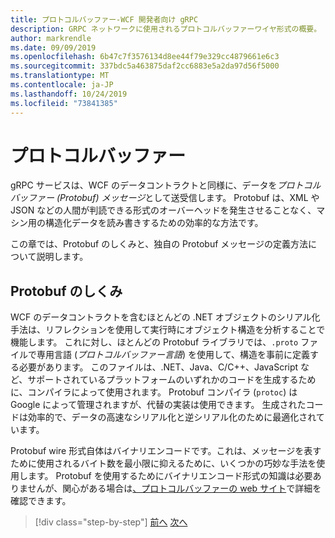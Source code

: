 ```yaml
---
title: プロトコルバッファー-WCF 開発者向け gRPC
description: GRPC ネットワークに使用されるプロトコルバッファーワイヤ形式の概要。
author: markrendle
ms.date: 09/09/2019
ms.openlocfilehash: 6b47c7f3576134d8ee44f79e329cc4879661e6c3
ms.sourcegitcommit: 337bdc5a463875daf2cc6883e5a2da97d56f5000
ms.translationtype: MT
ms.contentlocale: ja-JP
ms.lasthandoff: 10/24/2019
ms.locfileid: "73841385"
---
```

# <a name="protocol-buffers"></a>プロトコルバッファー

gRPC サービスは、WCF のデータコントラクトと同様に、データを*プロトコルバッファー (Protobuf) メッセージ*として送受信します。 Protobuf は、XML や JSON などの人間が判読できる形式のオーバーヘッドを発生させることなく、マシン用の構造化データを読み書きするための効率的な方法です。

この章では、Protobuf のしくみと、独自の Protobuf メッセージの定義方法について説明します。

## <a name="how-protobuf-works"></a>Protobuf のしくみ

WCF のデータコントラクトを含むほとんどの .NET オブジェクトのシリアル化手法は、リフレクションを使用して実行時にオブジェクト構造を分析することで機能します。 これに対し、ほとんどの Protobuf ライブラリでは、`.proto` ファイルで専用言語 (*プロトコルバッファー言語*) を使用して、構造を事前に定義する必要があります。 このファイルは、.NET、Java、C/C++、JavaScript など、サポートされているプラットフォームのいずれかのコードを生成するために、コンパイラによって使用されます。 Protobuf コンパイラ (`protoc`) は Google によって管理されますが、代替の実装は使用できます。 生成されたコードは効率的で、データの高速なシリアル化と逆シリアル化のために最適化されています。

Protobuf wire 形式自体はバイナリエンコードです。これは、メッセージを表すために使用されるバイト数を最小限に抑えるために、いくつかの巧妙な手法を使用します。 Protobuf を使用するためにバイナリエンコード形式の知識は必要ありませんが、関心がある場合は[、プロトコルバッファーの web サイト](https://developers.google.com/protocol-buffers/docs/encoding)で詳細を確認できます。

>[!div class="step-by-step"]
>[前へ](why-grpc.md)
>[次へ](protobuf-messages.md)
